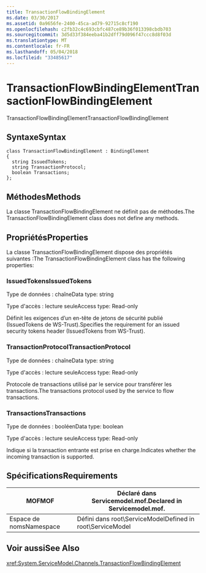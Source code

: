 ```yaml
---
title: TransactionFlowBindingElement
ms.date: 03/30/2017
ms.assetid: 0a9656fe-2400-45ca-ad79-92715c8cf190
ms.openlocfilehash: c2fb32c4c693cbfc487ce89b36f013398cbdb703
ms.sourcegitcommit: 3d5d33f384eeba41b2dff79d096f47ccc8d8f03d
ms.translationtype: MT
ms.contentlocale: fr-FR
ms.lasthandoff: 05/04/2018
ms.locfileid: "33485617"
---
```

# <a name="transactionflowbindingelement"></a><span data-ttu-id="a23f6-102">TransactionFlowBindingElement</span><span class="sxs-lookup"><span data-stu-id="a23f6-102">TransactionFlowBindingElement</span></span>
<span data-ttu-id="a23f6-103">TransactionFlowBindingElement</span><span class="sxs-lookup"><span data-stu-id="a23f6-103">TransactionFlowBindingElement</span></span>  
  
## <a name="syntax"></a><span data-ttu-id="a23f6-104">Syntaxe</span><span class="sxs-lookup"><span data-stu-id="a23f6-104">Syntax</span></span>  
  
```  
class TransactionFlowBindingElement : BindingElement  
{  
  string IssuedTokens;  
  string TransactionProtocol;  
  boolean Transactions;  
};  
```  
  
## <a name="methods"></a><span data-ttu-id="a23f6-105">Méthodes</span><span class="sxs-lookup"><span data-stu-id="a23f6-105">Methods</span></span>  
 <span data-ttu-id="a23f6-106">La classe TransactionFlowBindingElement ne définit pas de méthodes.</span><span class="sxs-lookup"><span data-stu-id="a23f6-106">The TransactionFlowBindingElement class does not define any methods.</span></span>  
  
## <a name="properties"></a><span data-ttu-id="a23f6-107">Propriétés</span><span class="sxs-lookup"><span data-stu-id="a23f6-107">Properties</span></span>  
 <span data-ttu-id="a23f6-108">La classe TransactionFlowBindingElement dispose des propriétés suivantes :</span><span class="sxs-lookup"><span data-stu-id="a23f6-108">The TransactionFlowBindingElement class has the following properties:</span></span>  
  
### <a name="issuedtokens"></a><span data-ttu-id="a23f6-109">IssuedTokens</span><span class="sxs-lookup"><span data-stu-id="a23f6-109">IssuedTokens</span></span>  
 <span data-ttu-id="a23f6-110">Type de données : chaîne</span><span class="sxs-lookup"><span data-stu-id="a23f6-110">Data type: string</span></span>  
  
 <span data-ttu-id="a23f6-111">Type d'accès : lecture seule</span><span class="sxs-lookup"><span data-stu-id="a23f6-111">Access type: Read-only</span></span>  
  
 <span data-ttu-id="a23f6-112">Définit les exigences d’un en-tête de jetons de sécurité publié (IssuedTokens de WS-Trust).</span><span class="sxs-lookup"><span data-stu-id="a23f6-112">Specifies the requirement for an issued security tokens header (IssuedTokens from WS-Trust).</span></span>  
  
### <a name="transactionprotocol"></a><span data-ttu-id="a23f6-113">TransactionProtocol</span><span class="sxs-lookup"><span data-stu-id="a23f6-113">TransactionProtocol</span></span>  
 <span data-ttu-id="a23f6-114">Type de données : chaîne</span><span class="sxs-lookup"><span data-stu-id="a23f6-114">Data type: string</span></span>  
  
 <span data-ttu-id="a23f6-115">Type d'accès : lecture seule</span><span class="sxs-lookup"><span data-stu-id="a23f6-115">Access type: Read-only</span></span>  
  
 <span data-ttu-id="a23f6-116">Protocole de transactions utilisé par le service pour transférer les transactions.</span><span class="sxs-lookup"><span data-stu-id="a23f6-116">The transactions protocol used by the service to flow transactions.</span></span>  
  
### <a name="transactions"></a><span data-ttu-id="a23f6-117">Transactions</span><span class="sxs-lookup"><span data-stu-id="a23f6-117">Transactions</span></span>  
 <span data-ttu-id="a23f6-118">Type de données : booléen</span><span class="sxs-lookup"><span data-stu-id="a23f6-118">Data type: boolean</span></span>  
  
 <span data-ttu-id="a23f6-119">Type d'accès : lecture seule</span><span class="sxs-lookup"><span data-stu-id="a23f6-119">Access type: Read-only</span></span>  
  
 <span data-ttu-id="a23f6-120">Indique si la transaction entrante est prise en charge.</span><span class="sxs-lookup"><span data-stu-id="a23f6-120">Indicates whether the incoming transaction is supported.</span></span>  
  
## <a name="requirements"></a><span data-ttu-id="a23f6-121">Spécifications</span><span class="sxs-lookup"><span data-stu-id="a23f6-121">Requirements</span></span>  
  
|<span data-ttu-id="a23f6-122">MOF</span><span class="sxs-lookup"><span data-stu-id="a23f6-122">MOF</span></span>|<span data-ttu-id="a23f6-123">Déclaré dans Servicemodel.mof.</span><span class="sxs-lookup"><span data-stu-id="a23f6-123">Declared in Servicemodel.mof.</span></span>|  
|---------|-----------------------------------|  
|<span data-ttu-id="a23f6-124">Espace de noms</span><span class="sxs-lookup"><span data-stu-id="a23f6-124">Namespace</span></span>|<span data-ttu-id="a23f6-125">Défini dans root\ServiceModel</span><span class="sxs-lookup"><span data-stu-id="a23f6-125">Defined in root\ServiceModel</span></span>|  
  
## <a name="see-also"></a><span data-ttu-id="a23f6-126">Voir aussi</span><span class="sxs-lookup"><span data-stu-id="a23f6-126">See Also</span></span>  
 <xref:System.ServiceModel.Channels.TransactionFlowBindingElement>
